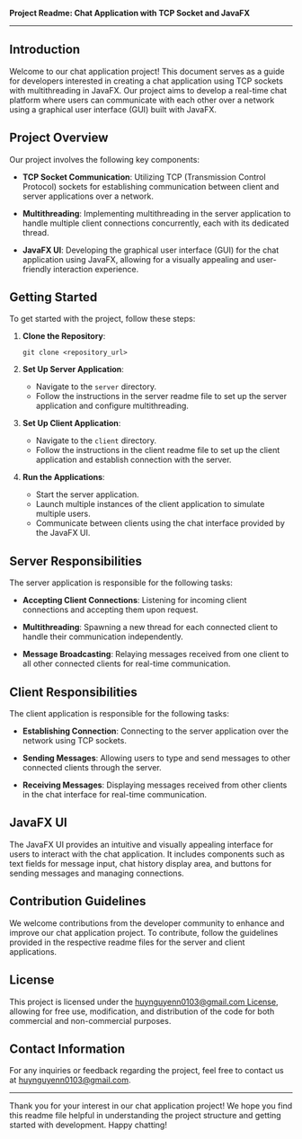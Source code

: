 **Project Readme: Chat Application with TCP Socket and JavaFX**

---

## Introduction

Welcome to our chat application project! This document serves as a guide for developers interested in creating a chat application using TCP sockets with multithreading in JavaFX. Our project aims to develop a real-time chat platform where users can communicate with each other over a network using a graphical user interface (GUI) built with JavaFX.

## Project Overview

Our project involves the following key components:

- **TCP Socket Communication**: Utilizing TCP (Transmission Control Protocol) sockets for establishing communication between client and server applications over a network.

- **Multithreading**: Implementing multithreading in the server application to handle multiple client connections concurrently, each with its dedicated thread.

- **JavaFX UI**: Developing the graphical user interface (GUI) for the chat application using JavaFX, allowing for a visually appealing and user-friendly interaction experience.

## Getting Started

To get started with the project, follow these steps:

1. **Clone the Repository**:
   ```
   git clone <repository_url>
   ```

2. **Set Up Server Application**:
    - Navigate to the `server` directory.
    - Follow the instructions in the server readme file to set up the server application and configure multithreading.

3. **Set Up Client Application**:
    - Navigate to the `client` directory.
    - Follow the instructions in the client readme file to set up the client application and establish connection with the server.

4. **Run the Applications**:
    - Start the server application.
    - Launch multiple instances of the client application to simulate multiple users.
    - Communicate between clients using the chat interface provided by the JavaFX UI.

## Server Responsibilities

The server application is responsible for the following tasks:

- **Accepting Client Connections**: Listening for incoming client connections and accepting them upon request.

- **Multithreading**: Spawning a new thread for each connected client to handle their communication independently.

- **Message Broadcasting**: Relaying messages received from one client to all other connected clients for real-time communication.

## Client Responsibilities

The client application is responsible for the following tasks:

- **Establishing Connection**: Connecting to the server application over the network using TCP sockets.

- **Sending Messages**: Allowing users to type and send messages to other connected clients through the server.

- **Receiving Messages**: Displaying messages received from other clients in the chat interface for real-time communication.

## JavaFX UI

The JavaFX UI provides an intuitive and visually appealing interface for users to interact with the chat application. It includes components such as text fields for message input, chat history display area, and buttons for sending messages and managing connections.

## Contribution Guidelines

We welcome contributions from the developer community to enhance and improve our chat application project. To contribute, follow the guidelines provided in the respective readme files for the server and client applications.

## License

This project is licensed under the [huynguyenn0103@gmail.com License](LICENSE), allowing for free use, modification, and distribution of the code for both commercial and non-commercial purposes.

## Contact Information

For any inquiries or feedback regarding the project, feel free to contact us at [huynguyenn0103@gmail.com](mailto:huynguyenn0103@gmail.com).

---

Thank you for your interest in our chat application project! We hope you find this readme file helpful in understanding the project structure and getting started with development. Happy chatting!
